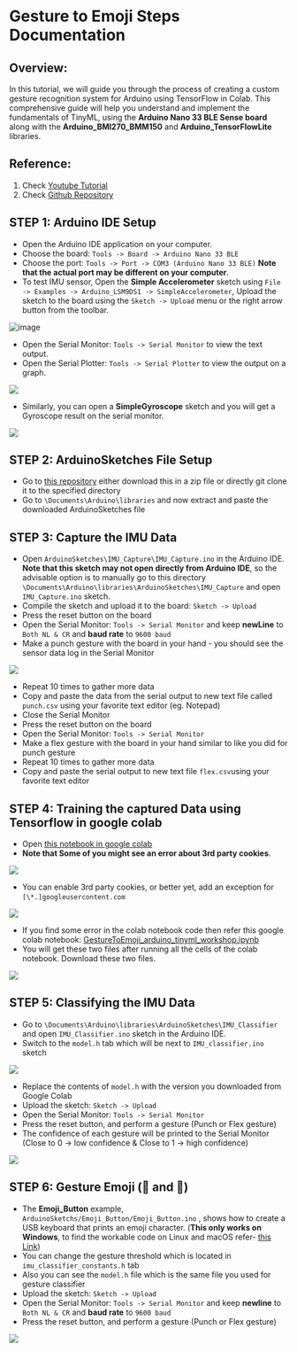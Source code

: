 # **Gesture to Emoji Steps Documentation**

## **Overview:**

In this tutorial, we will guide you through the process of creating a custom gesture recognition system for Arduino using TensorFlow in Colab. This comprehensive guide will help you understand and implement the fundamentals of TinyML, using the **Arduino Nano 33 BLE Sense board** along with the **Arduino\_BMI270\_BMM150** and **Arduino\_TensorFlowLite** libraries.

## **Reference:**

1. Check [Youtube Tutorial](https://www.youtube.com/watch?v=xBW-lFY2c1k&list=PL3E6XmqhhLBHXX2fG2dVER-LOq_7nl9p6&index=17)
2. Check [Github Repository](https://github.com/arduino/ArduinoTensorFlowLiteTutorials/tree/master/GestureToEmoji)

## STEP 1: Arduino IDE Setup

- Open the Arduino IDE application on your computer.
- Choose the board: `Tools -> Board -> Arduino Nano 33 BLE`
- Choose the port: `Tools -> Port -> COM3 (Arduino Nano 33 BLE)` **Note that the actual port may be different on your computer**.
- To test IMU sensor, Open the **Simple Accelerometer** sketch using `File -> Examples -> Arduino_LSM9DS1 -> SimpleAccelerometer`, Upload the sketch to the board using the `Sketch -> Upload` menu or the right arrow button from the toolbar.

![image](https://github.com/ProjectBlueGreen/project_blue_green_software/assets/159428457/c512acc2-f9bd-4ad7-8486-63eb7dabe1fd)


- Open the Serial Monitor: `Tools -> Serial Monitor` to view the text output.
- Open the Serial Plotter: `Tools -> Serial Plotter` to view the output on a graph.

![](RackMultipart20240209-1-z2j864_html_3d28b9b4140ec90.jpg)

- Similarly, you can open a **SimpleGyroscope** sketch and you will get a Gyroscope result on the serial monitor.

![](RackMultipart20240209-1-z2j864_html_ae57832e40554417.jpg)

## STEP 2: ArduinoSketches File Setup

- Go to [this repository](https://github.com/palnitin24/GestureToEmoji_ArduinoSketches) either download this in a zip file or directly git clone it to the specified directory
- Go to `\Documents\Arduino\libraries` and now extract and paste the downloaded ArduinoSketches file

## STEP 3: Capture the IMU Data

- Open `ArduinoSketches\IMU_Capture\IMU_Capture.ino` in the Arduino IDE. **Note that this sketch may not open directly from Arduino IDE**, so the advisable option is to manually go to this directory `\Documents\Arduino\libraries\ArduinoSketches\IMU_Capture` and open `IMU_Capture.ino` sketch.
- Compile the sketch and upload it to the board: `Sketch -> Upload`
- Press the reset button on the board
- Open the Serial Monitor: `Tools -> Serial Monitor` and keep **newLine** to `Both NL & CR` and **baud rate** to `9600 baud`
- Make a punch gesture with the board in your hand - you should see the sensor data log in the Serial Monitor

![](RackMultipart20240209-1-z2j864_html_b29d80e19156058f.png)

- Repeat 10 times to gather more data
- Copy and paste the data from the serial output to new text file called `punch.csv` using your favorite text editor (eg. Notepad)
- Close the Serial Monitor
- Press the reset button on the board
- Open the Serial Monitor: `Tools -> Serial Monitor`
- Make a flex gesture with the board in your hand similar to like you did for punch gesture
- Repeat 10 times to gather more data
- Copy and paste the serial output to new text file `flex.csv`using your favorite text editor

## STEP 4: Training the captured Data using Tensorflow in google colab

- Open [this notebook in google colab](https://colab.research.google.com/github/arduino/ArduinoTensorFlowLiteTutorials/blob/master/GestureToEmoji/arduino_tinyml_workshop.ipynb)
- **Note that Some of you might see an error about 3rd party cookies**.

![](RackMultipart20240209-1-z2j864_html_3e9250e324920d1c.png)

- You can enable 3rd party cookies, or better yet, add an exception for `[\*.]googleusercontent.com`

![](RackMultipart20240209-1-z2j864_html_5b4dc8a4194c6cc1.png)

- If you find some error in the colab notebook code then refer this google colab notebook: [GestureToEmoji\_arduino\_tinyml\_workshop.ipynb](https://colab.research.google.com/drive/1DYw_duH0RqHkklAlh0LHSBwvMzx5QN-o#scrollTo=1eSkHZaLzMId)
- You will get these two files after running all the cells of the colab notebook. Download these two files.

![](RackMultipart20240209-1-z2j864_html_87d4f6f2965c754f.png)

## STEP 5: Classifying the IMU Data

- Go to `\Documents\Arduino\libraries\ArduinoSketches\IMU_Classifier` and open `IMU_Classifier.ino` sketch in the Arduino IDE.
- Switch to the `model.h` tab which will be next to `IMU_classifier.ino` sketch

![](RackMultipart20240209-1-z2j864_html_2e2783521b5280d1.png)

- Replace the contents of `model.h` with the version you downloaded from Google Colab
- Upload the sketch: `Sketch -> Upload`
- Open the Serial Monitor: `Tools -> Serial Monitor`
- Press the reset button, and perform a gesture (Punch or Flex gesture)
- The confidence of each gesture will be printed to the Serial Monitor (Close to 0 -> low confidence & Close to 1 -> high confidence)

![](RackMultipart20240209-1-z2j864_html_2c92a35ec9c8c91b.png)

## STEP 6: Gesture Emoji (👊 and 💪)

- The **Emoji_Button** example, `ArduinoSketchs/Emoji_Button/Emoji_Button.ino` , shows how to create a USB keyboard that prints an emoji character. (**This only works on Windows**, to find the workable code on Linux and macOS refer- [this Link](https://github.com/arduino/ArduinoTensorFlowLiteTutorials/blob/master/GestureToEmoji/ArduinoSketches/Emoji_Button/Emoji_Button.ino))
- You can change the gesture threshold which is located in `imu_classifier_constants.h` tab
- Also you can see the `model.h` file which is the same file you used for gesture classifier
- Upload the sketch: `Sketch -> Upload`
- Open the Serial Monitor: `Tools -> Serial Monitor` and keep **newline** to `Both NL & CR` and **baud rate** to `9600 baud`
- Press the reset button, and perform a gesture (Punch or Flex gesture)

![](RackMultipart20240209-1-z2j864_html_59838a9656b28c31.png)
